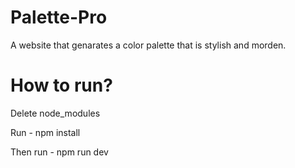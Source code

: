 # Palette-Pro

A website that genarates a color palette that is stylish and morden.

# How to run?

Delete node_modules

Run - npm install

Then run - npm run dev